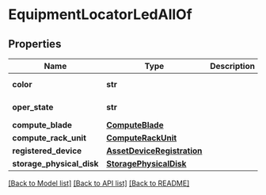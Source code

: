 # EquipmentLocatorLedAllOf

## Properties
Name | Type | Description | Notes
------------ | ------------- | ------------- | -------------
**color** | **str** |  | [optional] [readonly] 
**oper_state** | **str** |  | [optional] [readonly] 
**compute_blade** | [**ComputeBlade**](.md) |  | [optional] 
**compute_rack_unit** | [**ComputeRackUnit**](.md) |  | [optional] 
**registered_device** | [**AssetDeviceRegistration**](.md) |  | [optional] 
**storage_physical_disk** | [**StoragePhysicalDisk**](.md) |  | [optional] 

[[Back to Model list]](../README.md#documentation-for-models) [[Back to API list]](../README.md#documentation-for-api-endpoints) [[Back to README]](../README.md)


